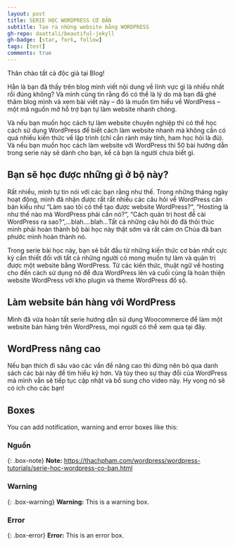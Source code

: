 ```yaml
---
layout: post
title: SERIE HỌC WORDPRESS CƠ BẢN
subtitle: Tạo ra những website bằng WORDPRESS
gh-repo: daattali/beautiful-jekyll
gh-badge: [star, fork, follow]
tags: [test]
comments: true
---
```


Thân chào tất cả độc giả tại Blog!

Hẳn là bạn đã thấy trên blog mình viết nội dung về lĩnh vực gì là nhiều nhất rồi đúng không? Và mình cũng tin rằng đó có thể là lý do mà bạn đã ghé thăm blog mình và xem bài viết này – đó là muốn tìm hiểu về WordPress – một mã nguồn mở hỗ trợ bạn tự làm website nhanh chóng.

Và nếu bạn muốn học cách tự làm website chuyên nghiệp thì có thể học cách sử dụng WordPress để biết cách làm website nhanh mà không cần có quá nhiều kiến thức về lập trình (chỉ cần rành máy tính, ham học hỏi là đủ). Và nếu bạn muốn học cách làm website với WordPress thì 50 bài hướng dẫn trong serie này sẽ dành cho bạn, kể cả bạn là người chưa biết gì.


## Bạn sẽ học được những gì ở bộ này?
  Rất nhiều, mình tự tin nói với các bạn rằng như thế. Trong những tháng ngày hoạt động, mình đã nhận được rất rất nhiều các câu hỏi về WordPress căn bản kiểu như “Làm sao tôi có thể tạo được website WordPress?“, “Hosting là như thế nào mà WordPress phải cần nó?“, “Cách quản trị host để cài WordPress ra sao?“,…blah….blah…Tất cả những câu hỏi đó đã thôi thúc mình phải hoàn thành bộ bài học này thật sớm và rất cám ơn Chúa đã ban phước mình hoàn thành nó.

  Trong serie bài học này, bạn sẽ bắt đầu từ những kiến thức cơ bản nhất cực kỳ cần thiết đối với tất cả những người có mong muốn tự làm và quản trị được một website bằng WordPress. Từ các kiến thức, thuật ngữ về hosting cho đến cách sử dụng nó để đưa WordPress lên và cuối cùng là hoàn thiện website WordPress với kho plugin và theme WordPress đồ sộ.

## Làm website bán hàng với WordPress
  Mình đã vừa hoàn tất serie hướng dẫn sử dụng Woocommerce để làm một website bán hàng trên WordPress, mọi người có thể xem qua tại đây.
  
## WordPress nâng cao
  Nếu bạn thích đi sâu vào các vấn đề nâng cao thì đừng nên bỏ qua danh sách các bài này để tìm hiểu kỹ hơn. Và tùy theo sự thay đổi của WordPress mà mình vẫn sẽ tiếp tục cập nhật và bổ sung cho video này. Hy vọng nó sẽ có ích cho các bạn!



## Boxes
You can add notification, warning and error boxes like this:

### Nguồn 

{: .box-note}
**Note:** https://thachpham.com/wordpress/wordpress-tutorials/serie-hoc-wordpress-co-ban.html

### Warning

{: .box-warning}
**Warning:** This is a warning box.

### Error

{: .box-error}
**Error:** This is an error box.
